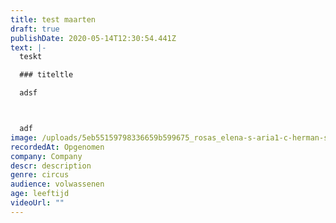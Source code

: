 ```yaml
---
title: test maarten
draft: true
publishDate: 2020-05-14T12:30:54.441Z
text: |-
  teskt 

  ### titeltle

  adsf



  adf
image: /uploads/5eb55159798336659b599675_rosas_elena-s-aria1-c-herman-sorgeloos_web.jpg
recordedAt: Opgenomen
company: Company
descr: description
genre: circus
audience: volwassenen
age: leeftijd
videoUrl: ""
---
```

